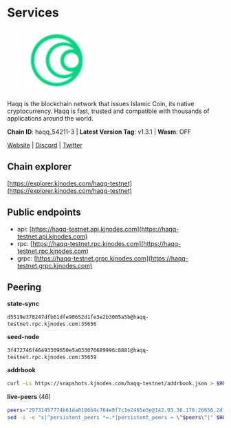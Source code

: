 # Services

<figure><img src="https://raw.githubusercontent.com/kj89/cosmos-images/main/logos/haqq.png" width="150" alt=""><figcaption></figcaption></figure>

Haqq is the blockchain network that issues Islamic Coin,  its native cryptocurrency. Haqq is fast, trusted and  compatible with thousands of applications around the world.

**Chain ID**: haqq_54211-3 | **Latest Version Tag**: v1.3.1 | **Wasm**: OFF

[Website](https://islamiccoin.net) | [Discord](https://discord.gg/hU9MHG5kZq) | [Twitter](https://twitter.com/Islamic_Coin)




## Chain explorer
[https://explorer.kjnodes.com/haqq-testnet](https://explorer.kjnodes.com/haqq-testnet)

## Public endpoints

* api: [https://haqq-testnet.api.kjnodes.com](https://haqq-testnet.api.kjnodes.com)
* rpc: [https://haqq-testnet.rpc.kjnodes.com](https://haqq-testnet.rpc.kjnodes.com)
* grpc: [https://haqq-testnet.grpc.kjnodes.com](https://haqq-testnet.grpc.kjnodes.com)

## Peering

**state-sync**

```text
d5519e378247dfb61dfe90652d1fe3e2b3005a5b@haqq-testnet.rpc.kjnodes.com:35656
```

**seed-node**

```text
3f472746f46493309650e5a033076689996c8881@haqq-testnet.rpc.kjnodes.com:35659
```

**addrbook**
```bash
curl -Ls https://snapshots.kjnodes.com/haqq-testnet/addrbook.json > $HOME/.haqqd/config/addrbook.json
```

**live-peers** (46)
```bash
peers="29731457774b61da8186b9c764e8f7c1e2465e3e@142.93.36.176:26656,2d13d679b64e1a574904a140f72815644ec71131@65.21.133.125:30656,00864d91f9a8c9431c3bc12422ae9593bc12db66@185.211.5.228:26656,32a8eec046b95e8646ff0810b4596dc7083a0beb@65.108.145.131:26656,56158e0f2acf850114e82644afceb565a73b08cc@185.144.99.95:26656,6771e65c1b30cc514faf5943320fdda480fe9124@95.216.39.183:26656,3df5a68b919177179c6dcb0b9c9354fd6bbba1c8@65.109.92.240:20116,78e3ef8adf819b479acc13a2f92ab5c0fa350aeb@66.45.231.30:11464,360d7095f3c1250a013cfe66c43a3f0790782f78@84.46.254.50:26656,23ff658b56fbb8bc73372973a34733ff5d79b435@142.132.202.50:11604,001eb7a3a03dc11539541737262c4ddc84dec283@91.195.101.98:26656,90b1d14fc7393c6b6452ecf8b3cdd078a445a238@65.109.112.178:29656,24e894d4d8a18276acf6051cccf369a1ce69842d@65.108.151.105:26656,18603aa0e749211298227974b7d3b7724cb9bb8d@185.16.38.136:36656,48a2a7762a579d25bca95b0a3548b714238dd60b@213.239.216.252:20656,cf5d60d0cdbdeb68caf1993a7422f942d37b56a7@194.163.142.120:35656,927a323649e7dd8d4c75da6e5edaee439652b46f@65.109.92.241:20116,8c1ccf59f2a67713041579328097eb6b3e4e66e6@46.38.232.86:11656,6ce864d853904ebef9400528f129d8fefa6f1827@91.211.251.232:36656,ae48d2b83958b06ea9b1f9060897eedd6afeeb08@116.203.39.166:26656,eb503dddcc41ba801c646d63cc762de4e9c43aa4@35.228.23.164:26656,f54d4de6d4ae81ec8a2315b54247872b315f198d@65.109.57.9:26656,a6150d39e4725d28a56f41ebf3c6d457c54bd2f1@34.138.250.4:26656,073a2d6ef69f04b563e160a0e33eab84ae093aa9@154.26.157.233:35656,ee4db669ed2ff87cb2a47f848fa061517eb47737@161.97.151.46:26656,f93085d78df16bbd16a525683af7f857ce1cd983@188.40.98.169:36656,b72f2156db8c87e679dc853730746ff40038120c@213.239.215.77:26656,c1daefce01efd7ab1c10bd503d386d08cf03c573@78.47.51.242:26656,1fefb6b75431482502e125a290deba1e7e539d4e@135.181.148.11:26656,0629018cef2e53288757381ffdc0b84cbb5931cc@95.216.1.249:26656,5034467ea06fed661f02770ca27197d033df71d2@149.102.132.138:35656,181c3ef9dba190c45ad8143550188d24e471b7a5@148.251.47.69:16656,1a68f19b58e0c4e99c907a3c43923641a1595c88@149.102.133.29:35656,43dc2d5ab6fa30cb10959717d26f31bc45b56fdd@149.102.133.67:35656,230d299006a432b0f44534ca8a19c8c876c0ccb3@85.10.193.246:26656,d7ac44bf8f8d760c3df1a8695145021f35feb985@34.88.220.124:26656,b3192bb73b66894426b8c588fa1ae966c08e5a7c@154.26.157.241:35656,077d5d9169efb4b070ce7895d680a9d2148d522c@195.201.195.40:36656,9eb507f9365313dbe7f426050fec9648298f58ee@109.205.183.51:26656,a884387139109784cad9193652b82ef20a85d713@38.242.159.148:26656,ed145a35b436878c1f1c10634bd18600f3696e17@95.217.181.142:26656,d5519e378247dfb61dfe90652d1fe3e2b3005a5b@65.109.68.190:35656,59af99085c961a6a5c8dc4bc8b3abffda16ddccb@135.181.38.62:26656,b87827b470b0fa37e6ff5d10703ffbe4b35dec46@149.102.133.3:35656,aed7038b96314fcb741168869c66029e6c6a58ef@34.90.39.222:26656,90b40d2b773090b82aa7788c2d1937e4fd6d2dc0@65.108.231.124:19656"
sed -i -e "s|^persistent_peers *=.*|persistent_peers = \"$peers\"|" $HOME/.haqqd/config/config.toml
```
